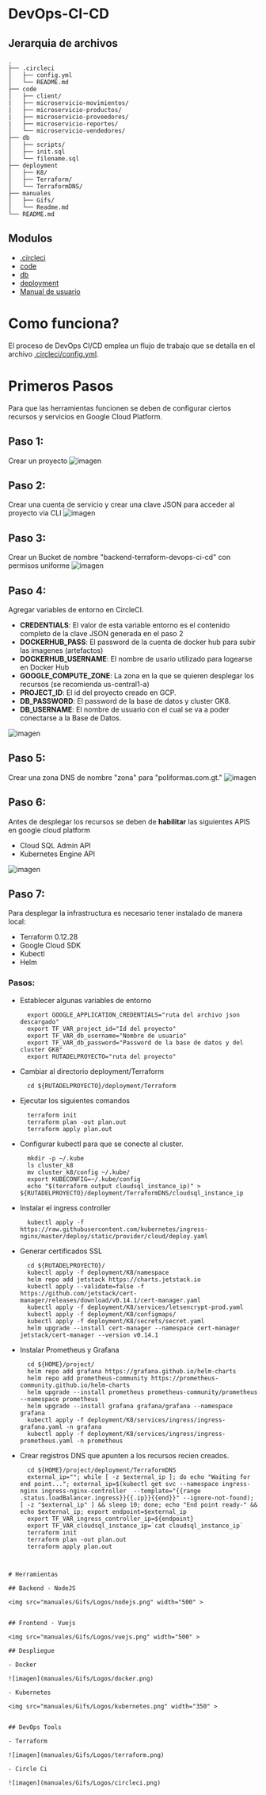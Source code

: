 # DevOps-CI-CD

## Jerarquia de archivos
```
.
├── .circleci
│   ├── config.yml
│   └── README.md
├── code
│   ├── client/
|   ├── microservicio-movimientos/
|   ├── microservicio-productos/
|   ├── microservicio-proveedores/
|   ├── microservicio-reportes/
│   └── microservicio-vendedores/
├── db
│   ├── scripts/
│   ├── init.sql
│   └── filename.sql
├── deployment
│   ├── K8/
│   ├── Terraform/
│   └── TerraformDNS/
├── manuales
│   ├── Gifs/
│   └── Readme.md
└── README.md
```

## Modulos
- [.circleci](/.circleci)
- [code](./code)
- [db](./db)
- [deployment](./deployment)
- [Manual de usuario](./manuales/)

# Como funciona?
El proceso de DevOps CI/CD emplea un flujo de trabajo que se detalla en el archivo [.circleci/config.yml](.circleci/config.yml). 

# Primeros Pasos

Para que las herramientas funcionen se deben de configurar ciertos recursos y servicios en Google Cloud Platform.
## Paso 1: 
Crear un proyecto
![imagen](manuales/Gifs/Configuraciones/paso1.gif)

## Paso 2: 
Crear una cuenta de servicio y crear una clave JSON para acceder al proyecto via CLI
![imagen](manuales/Gifs/Configuraciones/paso2.gif)

## Paso 3: 
Crear un Bucket de nombre "backend-terraform-devops-ci-cd" con permisos uniforme
![imagen](manuales/Gifs/Configuraciones/paso3.gif)

## Paso 4: 
Agregar variables de entorno en CircleCI.
  - **CREDENTIALS**: El valor de esta variable entorno es el contenido completo de la clave JSON generada en el paso 2
  - **DOCKERHUB_PASS**: El password de la cuenta de docker hub para subir las imagenes (artefactos)
  - **DOCKERHUB_USERNAME**: El nombre de usario utilizado para logearse en Docker Hub
  - **GOOGLE_COMPUTE_ZONE**: La zona en la que se quieren desplegar los recursos (se recomienda us-central1-a)
  - **PROJECT_ID**: El id del proyecto creado en GCP. 
  - **DB_PASSWORD**: El password de la base de datos y cluster GK8.
  - **DB_USERNAME**: El nombre de usuario con el cual se va a poder conectarse a la Base de Datos.

  
![imagen](manuales/Gifs/Configuraciones/paso4.png)

## Paso 5:
Crear una zona DNS de nombre "zona" para "poliformas.com.gt."
![imagen](manuales/Gifs/Configuraciones/paso5.gif)

## Paso 6:
Antes de desplegar los recursos se deben de **habilitar** las siguientes APIS en google cloud platform
- Cloud SQL Admin API
- Kubernetes Engine API

![imagen](manuales/Gifs/Configuraciones/paso6.gif)


## Paso 7:
Para desplegar la infrastructura es necesario tener instalado de manera local:
- Terraform 0.12.28
- Google Cloud SDK
- Kubectl
- Helm

### Pasos:
  - Establecer algunas variables de entorno
    ```
      export GOOGLE_APPLICATION_CREDENTIALS="ruta del archivo json descargado"
      export TF_VAR_project_id="Id del proyecto"
      export TF_VAR_db_username="Nombre de usuario"
      export TF_VAR_db_password="Password de la base de datos y del cluster GK8"
      export RUTADELPROYECTO="ruta del proyecto"
    ```
  - Cambiar al directorio deployment/Terraform
    ```
      cd ${RUTADELPROYECTO}/deployment/Terraform
    ```
  - Ejecutar los siguientes comandos
    ```
      terraform init
      terraform plan -out plan.out
      terraform apply plan.out
    ```
  - Configurar kubectl para que se conecte al cluster.
    ```
      mkdir -p ~/.kube
      ls cluster_k8
      mv cluster_k8/config ~/.kube/
      export KUBECONFIG=~/.kube/config
      echo "$(terraform output cloudsql_instance_ip)" > ${RUTADELPROYECTO}/deployment/TerraformDNS/cloudsql_instance_ip
    ```
  - Instalar el ingress controller
    ```
      kubectl apply -f https://raw.githubusercontent.com/kubernetes/ingress-nginx/master/deploy/static/provider/cloud/deploy.yaml
    ```
  - Generar certificados SSL
    ```
      cd ${RUTADELPROYECTO}/
      kubectl apply -f deployment/K8/namespace
      helm repo add jetstack https://charts.jetstack.io 
      kubectl apply --validate=false -f https://github.com/jetstack/cert-manager/releases/download/v0.14.1/cert-manager.yaml
      kubectl apply -f deployment/K8/services/letsencrypt-prod.yaml
      kubectl apply -f deployment/K8/configmaps/
      kubectl apply -f deployment/K8/secrets/secret.yaml
      helm upgrade --install cert-manager --namespace cert-manager jetstack/cert-manager --version v0.14.1
    ```
  - Instalar Prometheus y Grafana
    ```
      cd ${HOME}/project/
      helm repo add grafana https://grafana.github.io/helm-charts
      helm repo add prometheus-community https://prometheus-community.github.io/helm-charts
      helm upgrade --install prometheus prometheus-community/prometheus --namespace prometheus
      helm upgrade --install grafana grafana/grafana --namespace grafana
      kubectl apply -f deployment/K8/services/ingress/ingress-grafana.yaml -n grafana
      kubectl apply -f deployment/K8/services/ingress/ingress-prometheus.yaml -n prometheus   
    ```
  - Crear registros DNS que apunten a los recursos recien creados.
    ```
      cd ${HOME}/project/deployment/TerraformDNS
      external_ip=""; while [ -z $external_ip ]; do echo "Waiting for end point..."; external_ip=$(kubectl get svc --namespace ingress-nginx ingress-nginx-controller  --template="{{range .status.loadBalancer.ingress}}{{.ip}}{{end}}" --ignore-not-found); [ -z "$external_ip" ] && sleep 10; done; echo "End point ready-" && echo $external_ip; export endpoint=$external_ip                
      export TF_VAR_ingress_controller_ip=${endpoint}
      export TF_VAR_cloudsql_instance_ip=`cat cloudsql_instance_ip`
      terraform init 
      terraform plan -out plan.out
      terraform apply plan.out
  ```


# Herramientas

## Backend - NodeJS

<img src="manuales/Gifs/Logos/nodejs.png" width="500" >


## Frontend - Vuejs

<img src="manuales/Gifs/Logos/vuejs.png" width="500" >

## Despliegue

- Docker

![imagen](manuales/Gifs/Logos/docker.png)

- Kubernetes

<img src="manuales/Gifs/Logos/kubernetes.png" width="350" >


## DevOps Tools

- Terraform

![imagen](manuales/Gifs/Logos/terraform.png)

- Circle Ci

![imagen](manuales/Gifs/Logos/circleci.png)
